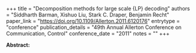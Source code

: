 +++
title = "Decomposition methods for large scale {LP} decoding"
authors = "Siddharth Barman, Xishuo Liu, Stark C. Draper, Benjamin Recht"
paper_link = "https://doi.org/10.1109/Allerton.2011.6120176"
entrytype = "conference"
publication_details = "49th Annual Allerton Conference on Communication,  Control"
conference_date = "2011"
notes = ""
+++

<b>Abstract:</b>
